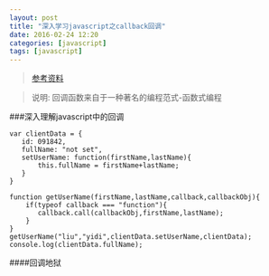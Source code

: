 ```yaml
---
layout: post
title: "深入学习javascript之callback回调"
date: 2016-02-24 12:20
categories: [javascript]
tags: [javascript]
---
```


> [参考资料](http://blog.csdn.net/luoweifu/article/details/41466537)

> 说明: 回调函数来自于一种著名的编程范式-函数式编程

###深入理解javascript中的回调

 ```
 var clientData = {
    id: 091842,
    fullName: "not set",
    setUserName: function(firstName,lastName){
        this.fullName = firstName+lastName;
    }
 }
 
 function getUserName(firstName,lastName,callback,callbackObj){
     if(typeof callback === "function"){
        callback.call(callbackObj,firstName,lastName);
     }
 }
 getUserName("liu","yidi",clientData.setUserName,clientData);
 console.log(clientData.fullName);
 ```
 

####回调地狱